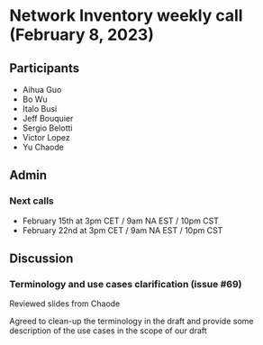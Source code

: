# Network Inventory weekly call (February 8, 2023)

## Participants

- Aihua Guo
- Bo Wu
- Italo Busi
- Jeff Bouquier
- Sergio Belotti
- Victor Lopez
- Yu Chaode

## Admin

### Next calls

- February 15th at 3pm CET / 9am NA EST / 10pm CST
- February 22nd at 3pm CET / 9am NA EST / 10pm CST

## Discussion

### Terminology and use cases clarification (issue #69)

Reviewed slides from Chaode

Agreed to clean-up the terminology in the draft and provide some description of the use cases in the scope of our draft
